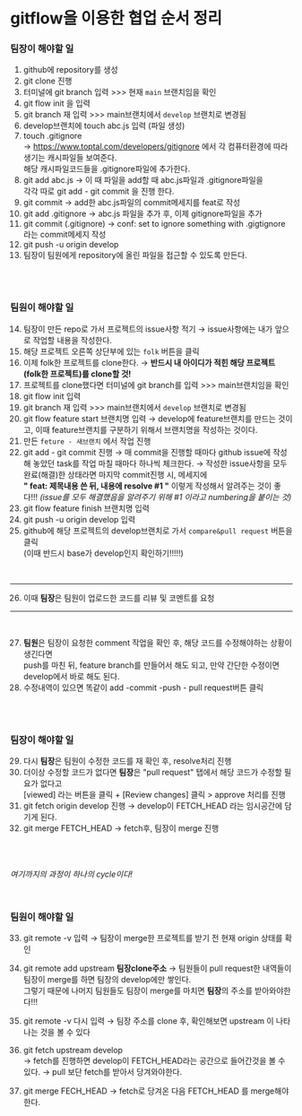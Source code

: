 # gitflow을 이용한 협업 순서 정리

### 팀장이 해야할 일
1. github에 repository를 생성
2. git clone 진행
3. 터미널에 git branch 입력 >>> 현재 `main` 브랜치임을 확인
4. git flow init 을 입력
5. git branch 재 입력 >>> main브랜치에서 `develop` 브랜치로 변경됨
6. develop브랜치에 touch abc.js 입력 (파일 생성)
7. touch .gitignore  
  → https://www.toptal.com/developers/gitignore 에서 각 컴퓨터환경에 따라 생기는 캐시파일들 보여준다.  
    해당 캐시파일코드들을 .gitignore파일에 추가한다.
8. git add abc.js
  → 이 때 파일을 add할 때 abc.js파일과 .gitignore파일을  
    각각 따로 git add - git commit 을 진행 한다.
9. git commit
  → add한 abc.js파일의 commit메세지를 feat로 작성
10. git add .gitignore
  → abc.js 파일을 추가 후, 이제 gitignore파일을 추가
11. git commit (.gitignore)
  → conf: set to ignore something with .gigtignore 라는 commit메세지 작성
12. git push -u origin develop
13. 팀장이 팀원에게 repository에 올린 파일을 접근할 수 있도록 만든다.

<br>
<br>

### 팀원이 해야할 일
14. 팀장이 만든 repo로 가서 프로젝트의 issue사항 적기
  → issue사항에는 내가 앞으로 작업할 내용을 작성한다.
15. 해당 프로젝트 오른쪽 상단부에 있는 `folk` 버튼을 클릭
16. 이제 folk한 프로젝트를 clone한다.
  → **반드시 내 아이디가 적힌 해당 프로젝트 (folk한 프로젝트)를 clone할 것!**
17. 프로젝트를 clone했다면 터미널에 git branch를 입력 >>> main브랜치임을 확인
18. git flow init 입력
19. git branch 재 입력 >>> main브랜치에서 `develop` 브랜치로 변경됨
20. git flow feature start 브랜치명 입력
  → develop에 feature브랜치를 만드는 것이고, 이때 feature브랜치를 구분하기 위해서 브랜치명을 작성하는 것이다.
21. 만든 `feture - 새브랜치` 에서 작업 진행
22. git add - git commit 진행
  → 매 commit을 진행할 때마다 github issue에 작성해 놓았던 task를 작업 마칠 때마다 하나씩 체크한다.
  → 작성한 issue사항을 모두 완료(해결)한 상태라면 마지막 commit진행 시, 메세지에  
    **" feat: 제목내용 쓴 뒤, 내용에 resolve #1 "** 이렇게 작성해서 알려주는 것이 좋다!!!
    *(issue를 모두 해결했음을 알려주기 위해 #1 이라고 numbering을 붙이는 것)*
23. git flow feature finish 브랜치명 입력
24. git push -u origin develop 입력
25. github에 해당 프로젝트의 develop브랜치로 가서 `compare&pull request` 버튼을 클릭  
    (이때 반드시 base가 develop인지 확인하기!!!!!)

<br>

---

26. 이때 **팀장**은 팀원이 업로드한 코드를 리뷰 및 코멘트를 요청

---

<br>

27. **팀원**은 팀장이 요청한 comment 작업을 확인 후, 해당 코드를 수정해야하는 상황이 생긴다면  
    push를 마친 뒤, feature branch를 만들어서 해도 되고, 만약 간단한 수정이면 develop에서 바로 해도 된다.
28. 수정내역이 있으면 똑같이 add -commit -push  - pull request버튼 클릭

<br>
<br>

### 팀장이 해야할 일
29. 다시 **팀장**은 팀원이 수정한 코드를 재 확인 후, resolve처리 진행
30. 더이상 수정할 코드가 없다면 **팀장**은 "pull request" 탭에서 해당 코드가 수정할 필요가 없다고  
    [viewed] 라는 버튼을 클릭 + [Review changes] 클릭 > approve 처리를 진행
31.  git fetch origin develop 진행
  → develop이 FETCH_HEAD 라는 임시공간에 담기게 된다.
32. git merge FETCH_HEAD
  → fetch후, 팀장이 merge 진행

<br>
<br>

*여기까지의 과정이 하나의 cycle이다!*

<br>

### 팀원이 해야할 일
33. git remote -v 입력
  → 팀장이 merge한 프로젝트를 받기 전 현재 origin 상태를 확인
34. git remote add upstream **팀장clone주소** 
  → 팀원들이 pull request한 내역들이 팀장이 merge를 하면 팀장의 develop에만 쌓인다.  
    그렇기 때문에 나머지 팀원들도 팀장이 merge를 마치면 **팀장**의 주소를 받아와야한다!!!
35. git remote -v 다시 입력
  → 팀장 주소를 clone 후, 확인해보면 upstream 이 나타나는 것을 볼 수 있다
36. git fetch upstream develop  
  → fetch를 진행하면 develop이 FETCH_HEAD라는 공간으로 들어간것을 볼 수 있다.
  → pull 보단 fetch를 받아서 당겨와야한다. 

37. git merge FECH_HEAD
  → fetch로 당겨온 다음 FETCH_HEAD 를 merge해야 한다.

<br>